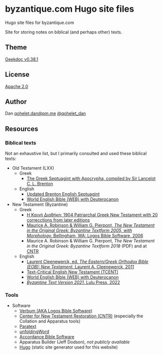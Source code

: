 # byzantique.com Hugo site files

Hugo site files for byzantique.com

Site for storing notes on biblical (and perhaps other) texts.

## Theme

[Geekdoc v0.38.1](https://github.com/thegeeklab/hugo-geekdoc/releases/tag/v0.38.1)

## License

[Apache 2.0](LICENSE)

## Author

Dan
qohelet.dan@pm.me
[@qohelet_dan](https://twitter.com/qohelet_dan)

## Resources

### Biblical texts

Not an exhaustive list, but I primarily consulted and used these biblical texts:

- Old Testament (LXX)
  - Greek
    - [The Greek Septuagint with Apocrypha, compiled by Sir Lancelot C. L. Brenton](https://ebible.org/Scriptures/details.php?id=grcbrent) 
  - English
    - [Updated Brenton English Septuagint](https://ebible.org/Scriptures/details.php?id=englxxup)
    - [World English Bible (WEB) with Deuterocanon](https://ebible.org/Scriptures/details.php?id=eng-web)
- New Testament (Byzantine)
  - Greek
    - [Η Καινή Διαθήκη: 1904 Patriarchal Greek New Testament with 20 correcctions from later editions](https://ebible.org/Scriptures/details.php?id=grcbyz)
    - [Maurice A. Robinson & William G. Pierpont, *The New Testament in the Original Greek: Byzantine Textform 2005, with Morphology.* Bellingham, WA: Logos Bible Software, 2006](https://www.logos.com/product/1792/the-new-testament-in-the-original-greek-byzantine-textform-2005-with-morphology)
    - Maurice A. Robinson & William G. Pierpont, *The New Testament in the Original Greek: Byzantine Textform 2018* (PDF) and at [CNTR](https://greekcntr.org/manuscripts/index.htm?0G5RP#40001001)
  - English
    - [Laurent Cleenewerck, ed. *The Eastern/Greek Orthodox Bible (EOB): New Testament.* Laurent A. Cleenewerck, 2011](https://www.logos.com/product/32406/eastern-greek-orthodox-bible-new-testament)
    - [Text-Critical English New Testament (TCENT)](https://ebible.org/Scriptures/details.php?id=engtcent)
    - [World English Bible (WEB) with Deuterocanon](https://ebible.org/Scriptures/details.php?id=eng-web)
    - [*Byzantine Text Version 2021*. Lulu Press, 2022](https://www.lulu.com/shop/robert-adam-boyd-and-william-g-pierpont-and-maurice-a-robinson/greek-english-new-testament/paperback/product-zgmjv5.html)

### Tools

- Software
  - [Verbum (AKA Logos Bible Software)](https://verbum.com)
  - [Center for New Testament Restoration (CNTR)](https://greekcntr.org) (especially the Collation and Apparatus tools)
  - [Paratext](https://paratext.org)
  - [unfoldingWord](https://www.unfoldingword.org)
  - [Accordance Bible Software](https://www.accordancebible.com)
  - Apparatus Builder (Jeff Dodson), *not publicly available*
  - [Hugo](https://gohugo.io) (static site generator used for this website)

